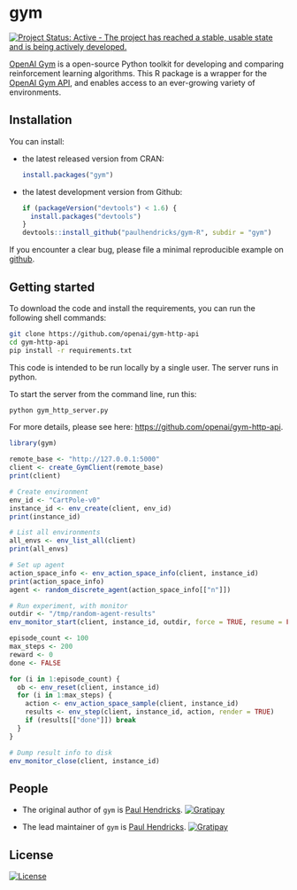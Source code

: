 <!-- README.md is generated from README.Rmd. Please edit that file -->
gym
===

[![Project Status: Active - The project has reached a stable, usable state and is being actively developed.](http://www.repostatus.org/badges/0.1.0/active.svg)](http://www.repostatus.org/#active)

[OpenAI Gym](https://github.com/openai/gym) is a open-source Python toolkit for developing and comparing reinforcement learning algorithms. This R package is a wrapper for the [OpenAI Gym API](https://github.com/openai/gym-http-api), and enables access to an ever-growing variety of environments.

Installation
------------

You can install:

-   the latest released version from CRAN:

    ``` r
    install.packages("gym")
    ```

-   the latest development version from Github:

    ``` r
    if (packageVersion("devtools") < 1.6) {
      install.packages("devtools")
    }
    devtools::install_github("paulhendricks/gym-R", subdir = "gym")
    ```

If you encounter a clear bug, please file a minimal reproducible example on [github](https://github.com/paulhendricks/gym-R/issues).

Getting started
---------------

To download the code and install the requirements, you can run the following shell commands:

``` bash
git clone https://github.com/openai/gym-http-api
cd gym-http-api
pip install -r requirements.txt
```

This code is intended to be run locally by a single user. The server runs in python.

To start the server from the command line, run this:

``` bash
python gym_http_server.py
```

For more details, please see here: <https://github.com/openai/gym-http-api>.

``` r
library(gym)

remote_base <- "http://127.0.0.1:5000"
client <- create_GymClient(remote_base)
print(client)

# Create environment
env_id <- "CartPole-v0"
instance_id <- env_create(client, env_id)
print(instance_id)

# List all environments
all_envs <- env_list_all(client)
print(all_envs)

# Set up agent
action_space_info <- env_action_space_info(client, instance_id)
print(action_space_info)
agent <- random_discrete_agent(action_space_info[["n"]])

# Run experiment, with monitor
outdir <- "/tmp/random-agent-results"
env_monitor_start(client, instance_id, outdir, force = TRUE, resume = FALSE)

episode_count <- 100
max_steps <- 200
reward <- 0
done <- FALSE

for (i in 1:episode_count) {
  ob <- env_reset(client, instance_id)
  for (i in 1:max_steps) {
    action <- env_action_space_sample(client, instance_id)
    results <- env_step(client, instance_id, action, render = TRUE)
    if (results[["done"]]) break
  }
}

# Dump result info to disk
env_monitor_close(client, instance_id)
```

People
------

-   The original author of `gym` is [Paul Hendricks](https://github.com/paulhendricks). [![Gratipay](https://img.shields.io/gratipay/JSFiddle.svg)](https://gratipay.com/~paulhendricks/)

-   The lead maintainer of `gym` is [Paul Hendricks](https://github.com/paulhendricks). [![Gratipay](https://img.shields.io/gratipay/JSFiddle.svg)](https://gratipay.com/~paulhendricks/)

License
-------

[![License](http://img.shields.io/:license-mit-blue.svg)](https://github.com/paulhendricks/gym-R/blob/master/gym/LICENSE)
